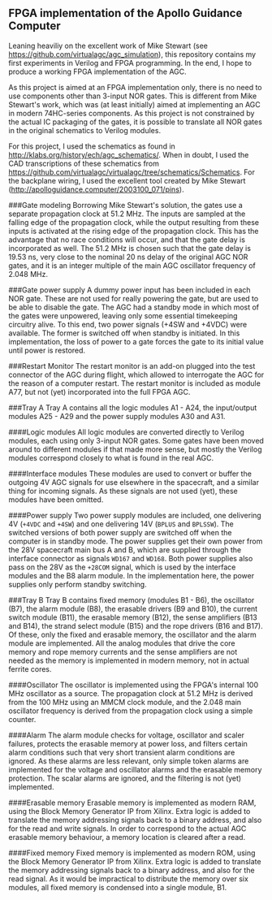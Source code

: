 FPGA implementation of the Apollo Guidance Computer
---------------------------------------------------

Leaning heaviliy on the excellent work of Mike Stewart (see https://github.com/virtualagc/agc_simulation), this
repository contains my first experiments in Verilog and FPGA programming. In the end, I hope to produce a 
working FPGA implementation of the AGC.

As this project is aimed at an FPGA implementation only, there is no need to use components other than
3-input NOR gates. This is different from Mike Stewart's work, which was (at least initially) aimed 
at implementing an AGC in modern 74HC-series components. As this project is not constrained by the actual IC 
packaging of the gates, it is possible to translate all NOR gates in the original schematics to Verilog modules.

For this project, I used the schematics as found in http://klabs.org/history/ech/agc_schematics/. When in doubt, I
used the CAD transcriptions of these schematics from 
https://github.com/virtualagc/virtualagc/tree/schematics/Schematics. For the backplane wiring, I used the excellent
tool created by Mike Stewart (http://apolloguidance.computer/2003100_071/pins).

###Gate modeling
Borrowing Mike Stewart's solution, the gates use a separate propagation clock at 51.2 MHz. The inputs are sampled
at the falling edge of the propagation clock, while the output resulting from these inputs is activated at the rising
edge of the propagation clock. This has the advantage that no race conditions will occur, and that the gate delay is
incorporated as well. The 51.2 MHz is chosen such that the gate delay is 19.53 ns, very close to the nominal 20 ns delay
of the original AGC NOR gates, and it is an integer multiple of the main AGC oscillator frequency of 2.048 MHz.

###Gate power supply
A dummy power input has been included in each NOR gate. These are not used for really powering the gate, but are used
to be able to disable the gate. The AGC had a standby mode in which most of the gates were unpowered, leaving only some
essential timekeeping circuitry alive. To this end, two power signals (+4SW and +4VDC) were available. The former is
switched off when standby is initiated. In this implementation, the loss of power to a gate forces the gate to its
initial value until power is restored.

###Restart Monitor
The restart monitor is an add-on plugged into the test connector of the AGC during flight, which allowed to interrogate
the AGC for the reason of a computer restart. The restart monitor is included as module A77, but not (yet) incorporated into
the full FPGA AGC.

###Tray A
Tray A contains all the logic modules A1 - A24, the input/output modules A25 - A29 and the power supply modules A30 and A31.

####Logic modules
All logic modules are converted directly to Verilog modules, each using only 3-input NOR gates. Some gates have been
moved around to different modules if that made more sense, but mostly the Verilog modules correspond closely to what is
found in the real AGC.

####Interface modules
These modules are used to convert or buffer the outgoing 4V AGC signals for use elsewhere in the spacecraft, and a
similar thing for incoming signals. As these signals are not used (yet), these modules have been omitted.

####Power supply
Two power supply modules are included, one delivering 4V (`+4VDC` and `+4SW`) and one delivering 14V (`BPLUS` and `BPLSSW`).
The switched versions of both power supply are switched off when the computer is in standby mode. The power supplies
get their own power from the 28V spacecraft main bus A and B, which are supplied through the interface connector as signals
`WD167` and `WD168`. Both power supplies also pass on the 28V as the `+28COM` signal, which is used by the interface
modules and the B8 alarm module. In the implementation here, the power supplies only perform standby switching.

###Tray B
Tray B contains fixed memory (modules B1 - B6), the oscillator (B7), the alarm module (B8), the erasable drivers (B9 and B10),
the current switch module (B11), the erasable memory (B12), the sense amplifiers (B13 and B14), the strand select module
(B15) and the rope drivers (B16 and B17). Of these, only the fixed and erasable memory, the oscillator and the alarm module
are implemented. All the analog modules that drive the core memory and rope memory currents and the sense amplifiers are
not needed as the memory is implemented in modern memory, not in actual ferrite cores.

####Oscillator
The oscillator is implemented using the FPGA's internal 100 MHz oscillator as a source. The propagation clock at 51.2 MHz
is derived from the 100 MHz using an MMCM clock module, and the 2.048 main oscillator frequency is derived from the
propagation clock using a simple counter.

####Alarm
The alarm module checks for voltage, oscillator and scaler failures, protects the erasable memory at power loss, and
filters certain alarm conditions such that very short transient alarm conditions are ignored. As these alarms are less
relevant, only simple token alarms are implemented for the voltage and oscillator alarms and the erasable memory protection.
The scalar alarms are ignored, and the filtering is not (yet) implemented.

####Erasable memory
Erasable memory is implemented as modern RAM, using the Block Memory Generator IP from Xilinx. Extra logic is added
to translate the memory addressing signals back to a binary address, and also for the read and write signals. In order to
correspond to the actual AGC erasable memory behaviour, a memory location is cleared after a read.

####Fixed memory
Fixed memory is implemented as modern ROM, using the Block Memory Generator IP from Xilinx. Extra logic is added
to translate the memory addressing signals back to a binary address, and also for the read signal. As it would be
impractical to distribute the memory over six modules, all fixed memory is condensed into a single module, B1.

 